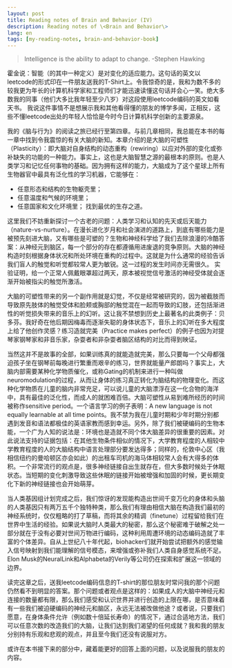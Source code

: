 ```yaml
---
layout: post
title: Reading notes of Brain and Behavior (IV)
description: Reading notes of \<Brain and Behavior\>
lang: en
tags: [my-reading-notes, brain-and-behavior-book]
---
```



<style>
.highlight-left {margin-left: 0}
</style>

> Intelligence is the ability to adapt to change. -Stephen Hawking

霍金说：智能（的其中一种定义）是对变化的适应能力。这句话的英文以leetcode的形式印在一件朋友送我的T-Shirt上。令我惊奇的是，我和为数不多的较我更为年长的计算机科学家和工程师们才能迅速读懂这句话并会心一笑。绝大多数我的同事（他们大多比我年轻至少八岁）对这段使用leetcode编码的英文如看天书。
我说这件事情不是想展示我和其他看得懂的朋友的博学多闻，正相反，这些不懂leetcode出处的年轻人恰恰是今时今日计算机科学创新的主要源泉。

我的《脑与行为》的阅读之旅已经行至第四章。与前几章相同，我总能在本书的每一章中找到令我震惊的有关大脑的新知。本章介绍的是大脑的可塑性（Plasticity）：即大脑对自身结构的动态重构（rewiring）以应对外部的变化或弥补缺失的功能的一种能力。事实上，这也是大脑智慧之源的最根本的原则。也是人类学习和记忆任何事物的基础。因为拥有这样的能力，大脑成为了这个星球上所有生物器官中最具有泛化性的学习机器，它能够在：
 - 任意形态和结构的生物躯壳里；
 - 任意温度和气候的环境里；
 - 任意国家和文化环境里；
找到最优的生存之道。

这里我们不妨重新探讨一个古老的问题：人类学习和认知的先天或后天能力（nature-vs-nurture）。在漫长进化岁月和社会演进的道路上，到底有哪些能力是被预先刻进大脑，又有哪些是可塑的？生物和神经科学给了我们去除浪漫的冷酷答案：从神经元到脑区，每一个部分的存在都遵循用进废退的竞争原则。大脑的神经构造时刻根据身体状况和所处环境在重构的过程中。这就是为什么通常的经验告诉我们盲人的触觉和听觉都较常人更为敏锐。这一过程的发生时间亦无需很久。
实验证明，给一个正常人佩戴眼罩超过两天，原本被视觉信号激活的神经受体就会逐渐开始被指尖的触觉所激活。

大脑的可塑性带来的另一个副作用就是幻觉，不仅是经常被研究的，因为被截肢而导致原先肢体的触觉受体和脸颊或胸部的触觉混在一起而导致的幻肢，还包括渐进性的听觉损失带来的音乐上的幻听。这让我不禁想到历史上最著名的此类例子：贝多芬。我好奇在他后期因梅毒而逐渐失聪的身体状态下，音乐上的幻听在多大程度上给了他创作灵感？练习造就完美（Practice makes perfect）的例子也因为对提琴家钢琴家和非音乐家，杂耍者和非杂耍者脑区结构的对比而得到映证。

当然这并不是故事的全部，如果训练真的就能造就完美，那么只要每一个父母都强迫孩子坐在钢琴前每晚进行繁重而艰辛的练习，世界就能量产郎朗吗？事实上，大脑内部需要某种化学物质催化，或称Gating的机制来进行一种叫做neuromodulation的过程，从而让身体的练习真正转化为脑结构的物理变化。而这种化学物质在儿童的脑内非常充足，可以说儿童的大脑漂浮在这一化合物的海洋中，具有最佳的泛化性，而成人的就困难百倍。大脑可塑性从易到难所经历的时间被称作sensitive period。一个语言学习的例子表明：A new language is not equally learnable at all time points。我不禁为我在儿童时期和少年时期分别都遇到发音和语法都极佳的英语家教而感到幸运。另外，除了我们被硬编码的生物本能，一个广为人知的说法是：环境也是造就不同个体大脑差异的很重要的因素。对此说法支持的证据包括：在其他生物条件相似的情况下，大学教育程度的人相较中学教育程度的人的大脑结构中语言处理部分要发达得多；同样的，伦敦中心区（我相信纽约的曼哈顿区亦会如此）的出租车司机的海马体相较常人会有大得多的体积。一个非常流行的观点是，很多神经链接自出生就存在，但大多数时候处于休眠状态。当短期的变化刺激导致这些休眠的链接开始被增强和加固的时候，更长期变化下新的神经链接也会开始萌芽。

当人类基因组计划完成之后，我们惊讶的发现能构造出世间千变万化的身体和头脑的人类基因只有两万五千个独特种类，那么我们有理由相信大脑在构造我们最初的神经系统时，仅仅粗略的打了草稿，而将其余的精调（finetune）过程留给我们在世界中生活的经验。如果说大脑时人类最大的秘密，那么这个秘密难于破解之处一部分就在于没有必要对世间万物进行编码，这种利用周遭环境的动态编码造就了丰富的个体差异。自从上世纪八十年代起，biohacker们就开始尝试把额外的感觉输入信号映射到我们能理解的信号模态，来增强或弥补我们人类自身感觉系统不足。Elon Musk的NeuralLink和Alphabeta的Verily等公司仍在探索和扩展这一领域的边界。

读完这章之后，送我leetcode编码信息的T-shirt的那位朋友时常问我的那个问题仍然看不到明显的答案。那个问题或者观点是这样的：如果成人的大脑中神经元和连接的数量都有限，那么我们感受和认识世界并进行创造的上限在哪，是否意味着有一些我们被迫硬编码的神经元和脑区，永远无法被改做他途？或者说，只要我们愿意，在身体条件允许（例如数十倍延长寿命）的情况下，通过合适地方法，我们可以任意次数的改造我们的大脑，让我们达到我们渴望的任何成就？我和我的朋友分别持有乐观和悲观的观点，并且至今我们还没有说服对方。

或许在本书接下来的部分中，藏着能更好的回答上面的问题，以及说服我的朋友的内容。


